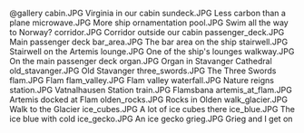 @gallery
cabin.JPG		Virginia in our cabin
sundeck.JPG		Less carbon than a plane
microwave.JPG		More ship ornamentation
pool.JPG		Swim all the way to Norway?
corridor.JPG		Corridor outside our cabin
passenger_deck.JPG		Main passenger deck
bar_area.JPG		The bar area on the ship
stairwell.JPG		Stairwell on the Artemis
lounge.JPG		One of the ship's lounges
walkway.JPG		On the main passenger deck
organ.JPG		Organ in Stavanger Cathedral
old_stavanger.JPG		Old Stavanger
three_swords.JPG		The Three Swords
flam.JPG		Flam
flam_valley.JPG		Flam valley
waterfall.JPG		Nature reigns
station.JPG		Vatnalhausen Station
train.JPG		Flamsbana
artemis_at_flam.JPG		Artemis docked at Flam
olden_rocks.JPG		Rocks in Olden
walk_glacier.JPG		Walk to the Glacier
ice_cubes.JPG		A lot of ice cubes there
ice_blue.JPG		The ice blue with cold
ice_gecko.JPG		An ice gecko
grieg.JPG		Grieg and I get on
